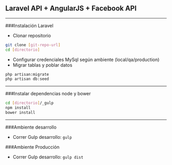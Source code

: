 ## Laravel API + AngularJS + Facebook API

***

###Instalación Laravel

* Clonar repositorio

```sh
git clone [git-repo-url]
cd [directorio]
```

* Configurar credenciales MySql según ambiente (local/qa/production)
* Migrar tablas y poblar datos 

```sh
php artisan:migrate
php artisan db:seed
```
***

###Instalar dependencias node y bower

```sh
cd [directorio]/_gulp
npm install
bower install
```

***
###Ambiente desarrollo

* Correr Gulp desarrollo: ```gulp ```

###Ambiente Producción

* Correr Gulp desarrollo: ```gulp dist ```
